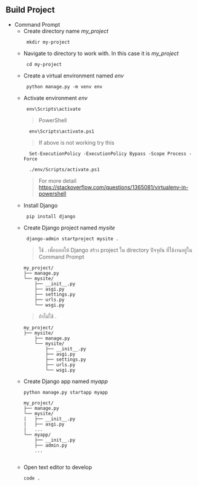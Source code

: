## Build Project
  - Command Prompt 
      - Create directory name _my_project_
        ```
         mkdir my-project
        ```
      - Navigate to directory to work with. In this case it is _my_project_
        ```
         cd my-project
        ```
      - Create a virtual environment named _env_
        ```
         python manage.py -m venv env
        ```
      - Activate environment _env_
        ```
         env\Scripts\activate
        ```
        > PowerShell
        ```
          env\Scripts\activate.ps1
        ```
        > If above is not working try this
        ```
          Set-ExecutionPolicy -ExecutionPolicy Bypass -Scope Process -Force
        ```
        ```
          ./env/Scripts/activate.ps1
        ```
        >For more detail https://stackoverflow.com/questions/1365081/virtualenv-in-powershell
      - Install Django
        ```
         pip install django
        ```
      - Create Django project named _mysite_
        ```
         django-admin startproject mysite .
        ```
        > ใช้ . เพื่อบอกให้ Django สร้าง project ใน directory ปัจจุบัน ที่ใช้งานอยู่ใน Command Prompt
        ```
        my_project/
        ├── manage.py
        └── mysite/
            ├── __init__.py
            ├── asgi.py
            ├── settings.py
            ├── urls.py
            └── wsgi.py
        ```
        > ถ้าไม่ใช้ .
        ```
        my_project/
        ├── mysite/
            ├── manage.py
            └── mysite/
                ├── __init__.py
                ├── asgi.py
                ├── settings.py
                ├── urls.py
                └── wsgi.py
        ```
      - Create Django app named _myapp_
        ```
        python manage.py startapp myapp
        ```
        ```
        my_project/
        ├── manage.py
        └── mysite/
        |   ├── __init__.py
        |   ├── asgi.py
        |   ...
        └── myapp/
            ├── __init__.py
            ├── admin.py
            ...
          
        ```
      - Open text editor to develop
        ```
        code .
        ```
